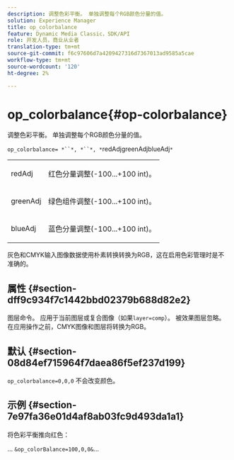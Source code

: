 ```yaml
---
description: 调整色彩平衡。 单独调整每个RGB颜色分量的值。
solution: Experience Manager
title: op_colorbalance
feature: Dynamic Media Classic，SDK/API
role: 开发人员，商业从业者
translation-type: tm+mt
source-git-commit: f6c97606d7a4209427316d7367013ad9585a5cae
workflow-type: tm+mt
source-wordcount: '120'
ht-degree: 2%

---
```



# op_colorbalance{#op-colorbalance}

调整色彩平衡。 单独调整每个RGB颜色分量的值。

`op_colorbalance= *``*, *``*, *`redAdjgreenAdjblueAdj`*`

<table id="simpletable_BBDAA6FE9A0E48E3BD8304BDED776713"> 
 <tr class="strow"> 
  <td class="stentry"> <p><span class="varname"> redAdj</span> </p></td> 
  <td class="stentry"> <p>红色分量调整(-100...+100 int)。 </p></td> 
 </tr> 
 <tr class="strow"> 
  <td class="stentry"> <p><span class="varname"> greenAdj</span> </p></td> 
  <td class="stentry"> <p>绿色组件调整(-100...+100 int)。 </p></td> 
 </tr> 
 <tr class="strow"> 
  <td class="stentry"> <p><span class="varname"> blueAdj</span> </p></td> 
  <td class="stentry"> <p>蓝色分量调整(-100...+100 int)。 </p></td> 
 </tr> 
</table>

灰色和CMYK输入图像数据使用朴素转换转换为RGB，这在启用色彩管理时是不准确的。

## 属性 {#section-dff9c934f7c1442bbd02379b688d82e2}

图层命令。 应用于当前图层或复合图像（如果`layer=comp`）。 被效果图层忽略。 在应用操作之前，CMYK图像和图层将转换为RGB。

## 默认 {#section-08d84ef715964f7daea86f5ef237d199}

`op_colorbalance=0,0,0` 不会改变颜色。

## 示例 {#section-7e97fa36e01d4af8ab03fc9d493da1a1}

将色彩平衡推向红色：

… `&op_colorBalance=100,0,0&`…
